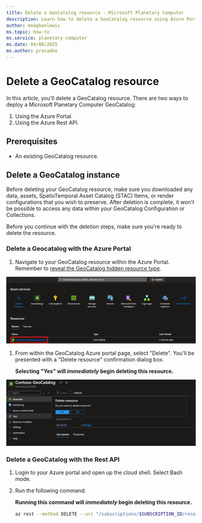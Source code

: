 ```yaml
---
title: Delete a GeoCatalog resource - Microsoft Planetary Computer
description: Learn how to delete a GeoCatalog resource using Azure Portal or Azure Rest API, assign roles, and troubleshoot known issues.
author: meaghanlewis
ms.topic: how-to
ms.service: planetary-computer
ms.date: 04/08/2025
ms.author: prasadko
---
```


# Delete a GeoCatalog resource

In this article, you'll delete a GeoCatalog resource. There are two ways to deploy a Microsoft Planetary Computer GeoCatalog:

1. Using the Azure Portal.
1. Using the Azure Rest API.

## Prerequisites

- An existing GeoCatalog resource.

## Delete a GeoCatalog instance

Before deleting your GeoCatalog resource, make sure you downloaded any data, assets, SpatioTemporal Asset Catalog (STAC) Items, or render configurations that you wish to preserve. After deletion is complete, it won't be possible to access any data within your GeoCatalog Configuration or Collections.

Before you continue with the deletion steps, make sure you're ready to delete the resource.

### Delete a Geocatalog with the Azure Portal

1. Navigate to your GeoCatalog resource within the Azure Portal. Remember to [reveal the GeoCatalog hidden resource type](https://aka.ms/geocatalogsprod).

![Screenshot of the Azure Portal showing the GeoCatalog resource page with the "Delete" button highlighted.](media/geocatalog-resource.png)

1. From within the GeoCatalog Azure portal page, select "Delete". You'll be presented with a "Delete resource" confirmation dialog box. 

   **Selecting "Yes" will *immediately* begin deleting this resource.**

![Screenshot of the Azure Portal showing the GeoCatalog resource page. The "Delete" button is highlighted, indicating where users can click to initiate the deletion process for the GeoCatalog resource.](media/delete-geocatalog-resource.png)

### Delete a GeoCatalog with the Rest API

1. Login to your Azure portal and open up the cloud shell. Select Bash mode.

1. Run the following command:

   **Running this command will *immediately* begin deleting this resource.**

   ```bash
   az rest --method DELETE --uri "/subscriptions/$SUBSCRIPTION_ID/resourceGroups/$RESOURCE_GROUP/providers/Microsoft.Orbital/geoCatalogs/$CATALOG_NAME?api-version=2024-01-31-preview"
   ```